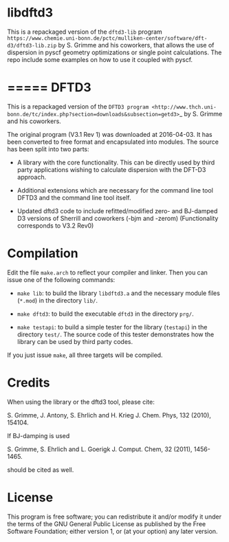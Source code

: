 # libdftd3
This is a repackaged version of the `dftd3-lib` program `https://www.chemie.uni-bonn.de/pctc/mulliken-center/software/dft-d3/dftd3-lib.zip` by S. Grimme and his coworkers, that allows the use of dispersion in pyscf geometry optimizations or single point calculations. The repo include some examples on how to use it coupled with pyscf.

=====
DFTD3
=====

This is a repackaged version of the `DFTD3 program
<http://www.thch.uni-bonn.de/tc/index.php?section=downloads&subsection=getd3>`_
by S. Grimme and his coworkers. 

The original program (V3.1 Rev 1) was downloaded at 2016-04-03. It has been
converted to free format and encapsulated into modules. The source has been
split into two parts:

* A library with the core functionality. This can be directly used by third
  party applications wishing to calculate dispersion with the DFT-D3
  approach.
  
* Additional extensions which are necessary for the command line tool DFTD3 and
  the command line tool itself.

* Updated dftd3 code to include refitted/modified zero- and BJ-damped D3
  versions of Sherrill and coworkers (-bjm and -zerom)
  (Functionality corresponds to V3.2 Rev0)

Compilation
===========

Edit the file `make.arch` to reflect your compiler and linker. Then you can
issue one of the following commands:

* ``make lib``: to build the library `libdftd3.a` and the necessary
  module files (`*.mod`) in the directory `lib/`.

* ``make dftd3``: to build the executable `dftd3` in the directory `prg/`.

* ``make testapi``: to build a simple tester for the library (`testapi`) in the
  directory `test/`. The source code of this tester demonstrates how the library
  can be used by third party codes.

If you just issue ``make``, all three targets will be compiled.


Credits
=======

When using the library or the dftd3 tool, please cite:

  S. Grimme, J. Antony, S. Ehrlich and H. Krieg
  J. Chem. Phys, 132 (2010), 154104.
 
If BJ-damping is used 

  S. Grimme, S. Ehrlich and L. Goerigk
  J. Comput. Chem, 32 (2011), 1456-1465.

should be cited as well.


License
=======

This program is free software; you can redistribute it and/or modify it under
the terms of the GNU General Public License as published by the Free Software
Foundation; either version 1, or (at your option) any later version.
